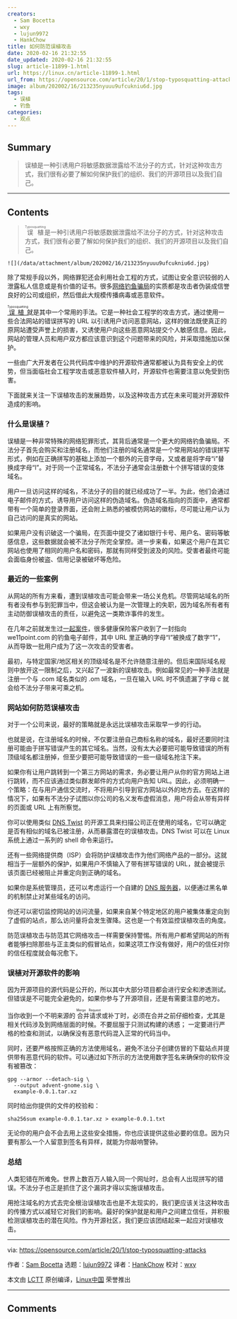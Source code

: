 ```yaml
---
creators:
  - Sam Bocetta
  - wxy
  - lujun9972
  - HankChow
title: 如何防范误植攻击
date: 2020-02-16 21:32:55
date_updated: 2020-02-16 21:32:55
slug: article-11899-1.html
url: https://linux.cn/article-11899-1.html
url_from: https://opensource.com/article/20/1/stop-typosquatting-attacks
image: album/202002/16/213235nyuuu9ufcukniu6d.jpg
tags:
  - 误植
  - 钓鱼
categories:
  - 观点
---
```


## Summary

> 误植是一种引诱用户将敏感数据泄露给不法分子的方式，针对这种攻击方式，我们很有必要了解如何保护我们的组织、我们的开源项目以及我们自己。

***

<!-- more -->

## Contents

> 
> <ruby> 误植 <rt>  Typosquatting </rt></ruby>是一种引诱用户将敏感数据泄露给不法分子的方式，针对这种攻击方式，我们很有必要了解如何保护我们的组织、我们的开源项目以及我们自己。
> 
> 
> 

`![](/data/attachment/album/202002/16/213235nyuuu9ufcukniu6d.jpg)`

除了常规手段以外，网络罪犯还会利用社会工程的方式，试图让安全意识较弱的人泄露私人信息或是有价值的证书。很多[网络钓鱼骗局](https://www.cloudberrylab.com/resources/guides/types-of-phishing/)的实质都是攻击者伪装成信誉良好的公司或组织，然后借此大规模传播病毒或恶意软件。

<ruby> <a href="https://en.wikipedia.org/wiki/Typosquatting">  误植 </a> <rt>  Typosquatting </rt></ruby>就是其中一个常用的手法。它是一种社会工程学的攻击方式，通过使用一些合法网站的错误拼写的 URL 以引诱用户访问恶意网站，这样的做法既使真正的原网站遭受声誉上的损害，又诱使用户向这些恶意网站提交个人敏感信息。因此，网站的管理人员和用户双方都应该意识到这个问题带来的风险，并采取措施加以保护。

一些由广大开发者在公共代码库中维护的开源软件通常都被认为具有安全上的优势，但当面临社会工程学攻击或恶意软件植入时，开源软件也需要注意以免受到伤害。

下面就来关注一下误植攻击的发展趋势，以及这种攻击方式在未来可能对开源软件造成的影响。

### 什么是误植？

误植是一种非常特殊的网络犯罪形式，其背后通常是一个更大的网络钓鱼骗局。不法分子首先会购买和注册域名，而他们注册的域名通常是一个常用网站的错误拼写形式，例如在正确拼写的基础上添加一个额外的元音字母，又或者是将字母“i”替换成字母“l”。对于同一个正常域名，不法分子通常会注册数十个拼写错误的变体域名。

用户一旦访问这样的域名，不法分子的目的就已经成功了一半。为此，他们会通过电子邮件的方式，诱导用户访问这样的伪造域名。伪造域名指向的页面中，通常都带有一个简单的登录界面，还会附上熟悉的被模仿网站的徽标，尽可能让用户认为自己访问的是真实的网站。

如果用户没有识破这一个骗局，在页面中提交了诸如银行卡号、用户名、密码等敏感信息，这些数据就会被不法分子所完全掌控。进一步来看，如果这个用户在其它网站也使用了相同的用户名和密码，那就有同样受到波及的风险。受害者最终可能会面临身份被盗、信用记录被破坏等危险。

### 最近的一些案例

从网站的所有方来看，遭到误植攻击可能会带来一场公关危机。尽管网站域名的所有者没有参与到犯罪当中，但这会被认为是一次管理上的失职，因为域名所有者有主动防御误植攻击的责任，以避免这一类欺诈事件的发生。

在几年之前就发生过[一起案件](https://www.menlosecurity.com/blog/-a-new-approach-to-end-typosquatting)，很多健康保险客户收到了一封指向 we11point.com 的钓鱼电子邮件，其中 URL 里正确的字母“l”被换成了数字“1”，从而导致一批用户成为了这一次攻击的受害者。

最初，与特定国家/地区相关的顶级域名是不允许随意注册的。但后来国际域名规则中放开这一限制之后，又兴起了一波新的误植攻击。例如最常见的一种手法就是注册一个与 .com 域名类似的 .om 域名，一旦在输入 URL 时不慎遗漏了字母 c 就会给不法分子带来可乘之机。

### 网站如何防范误植攻击

对于一个公司来说，最好的策略就是永远比误植攻击采取早一步的行动。

也就是说，在注册域名的时候，不仅要注册自己商标名称的域名，最好还要同时注册可能由于拼写错误产生的其它域名。当然，没有太大必要把可能导致错误的所有顶级域名都注册掉，但至少要把可能导致错误的一些一级域名抢注下来。

如果你有让用户跳转到一个第三方网站的需求，务必要让用户从你的官方网站上进行跳转，而不应该通过类似群发邮件的方式向用户告知 URL。因此，必须明确一个策略：在与用户通信交流时，不将用户引导到官方网站以外的地方去。在这样的情况下，如果有不法分子试图以你公司的名义发布虚假消息，用户将会从带有异样的页面或 URL 上有所察觉。

你可以使用类似 [DNS Twist](https://github.com/elceef/dnstwist) 的开源工具来扫描公司正在使用的域名，它可以确定是否有相似的域名已被注册，从而暴露潜在的误植攻击。DNS Twist 可以在 Linux 系统上通过一系列的 shell 命令来运行。

还有一些网络提供商（ISP）会将防护误植攻击作为他们网络产品的一部分。这就相当于一层额外的保护，如果用户不慎输入了带有拼写错误的 URL，就会被提示该页面已经被阻止并重定向到正确的域名。

如果你是系统管理员，还可以考虑运行一个自建的 [DNS 服务器](https://opensource.com/article/17/4/build-your-own-name-server)，以便通过黑名单的机制禁止对某些域名的访问。

你还可以密切监控网站的访问流量，如果来自某个特定地区的用户被集体重定向到了虚假的站点，那么访问量将会发生骤降。这也是一个有效监控误植攻击的角度。

防范误植攻击与防范其它网络攻击一样需要保持警惕。所有用户都希望网站的所有者能够扫除那些与正主类似的假冒站点，如果这项工作没有做好，用户的信任对你的信任程度就会每况愈下。

### 误植对开源软件的影响

因为开源项目的源代码是公开的，所以其中大部分项目都会进行安全和渗透测试。但错误是不可能完全避免的，如果你参与了开源项目，还是有需要注意的地方。

当你收到一个不明来源的<ruby> 合并请求 <rt>  Merge Request </rt></ruby>或补丁时，必须在合并之前仔细检查，尤其是相关代码涉及到网络层面的时候。不要屈服于只测试构建的诱惑； 一定要进行严格的检查和测试，以确保没有恶意代码混入正常的代码当中。

同时，还要严格按照正确的方法使用域名，避免不法分子创建仿冒的下载站点并提供带有恶意代码的软件。可以通过如下所示的方法使用数字签名来确保你的软件没有被篡改：

```shell
gpg --armor --detach-sig \
  --output advent-gnome.sig \
  example-0.0.1.tar.xz
```

同时给出你提供的文件的校验和：

```shell
sha256sum example-0.0.1.tar.xz > example-0.0.1.txt
```

无论你的用户会不会去用上这些安全措施，你也应该提供这些必要的信息。因为只要有那么一个人留意到签名有异样，就能为你敲响警钟。

### 总结

人类犯错在所难免。世界上数百万人输入同一个网址时，总会有人出现拼写的错误。不法分子也正是抓住了这个漏洞才得以实施误植攻击。

用抢注域名的方式去完全根治误植攻击也是不太现实的，我们更应该关注这种攻击的传播方式以减轻它对我们的影响。最好的保护就是和用户之间建立信任，并积极检测误植攻击的潜在风险。作为开源社区，我们更应该团结起来一起应对误植攻击。

---

via: <https://opensource.com/article/20/1/stop-typosquatting-attacks>

作者：[Sam Bocetta](https://opensource.com/users/sambocetta) 选题：[lujun9972](https://github.com/lujun9972) 译者：[HankChow](https://github.com/HankChow) 校对：[wxy](https://github.com/wxy)

本文由 [LCTT](https://github.com/LCTT/TranslateProject) 原创编译，[Linux中国](https://linux.cn/) 荣誉推出

***

## Comments
